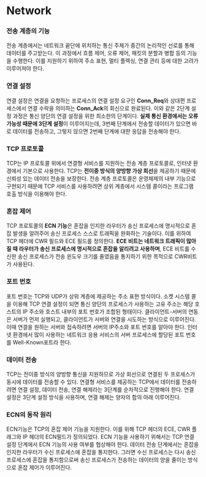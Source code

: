 # Network

### **전송 계층의 기능**

전송 계층에서는 네트워크 끝단에 위치하는 통신 주체가 중간의 논리적인 선로를 통해 데이터를 주고받는다. 이 과정에서 흐름 제어, 오류 제어, 패킷의 분할과 병합 등의 기능을 수행한다. 이를 지원하기 위하여 주소 표현, 멀티 플렉싱, 연결 관리 등에 대한 고려가 이루어져야 한다.

### **연결 설정**

연결 설정은 연결을 요청하는 프로세스의 연결 설정 요구인 **Conn_Req**와 상대편 프로세스에서 연결 수락을 의미하는 **Conn_Ack**의 회신으로 완료된다. 이와 같은 2단계 설정 과정은 통신 양단의 연결 설정을 위한 최소한의 단계이다. **실제 통신 환경에서는 오류 가능성 때문에 3단계 설정**이 이루어지는데, 3번째 단계에서 전송할 데이터가 있으면 바로 데이터를 전송하고, 그렇지 않으면 2번째 단계에 대한 응답을 전송해야 한다. 

### **TCP 프로토콜**

TCP는 IP 프로토콜 위에서 연결형 서비스를 지원하는 전송 계층 프로토콜로, 인터넷 환경에서 기본으로 사용한다. TCP는 **전이중 방식의 양방향 가상 회선**을 제공하기 때문에 신뢰성 있는 데이터 전송을 보장한다. 전송 계층 프로토콜은 운영체제의 내부 기능으로 구현되기 때문에 TCP 서비스를 사용하려면 상위 계층에서 시스템 콜이라는 프로그램 호출 방식을 이용해야 한다.

### **혼잡 제어**

TCP 프로토콜의 **ECN 기능**은 혼잡을 인지한 라우터가 송신 프로세스에 명시적으로 혼잡 발생을 알려주어 송신 프로세스 스스로 트래픽을 완화하는 기술이다. 이를 위하여 TCP 헤더에 CWR 필드와 ECE 필드를 정의한다. **ECE 비트는 네트워크 트래픽이 많아질 때 라우터가 송신 프로세스에 명시적으로 혼잡을 알리려고 사용하며**, ECE 비트를 수신한 송신 프로세스가 전송 윈도우 크기를 줄였음을 통지하기 위한 목적으로 CWR비트가 사용된다. 

### **포트 번호**

포트 번호는 TCP와 UDP가 상위 계층에 제공하는 주소 표현 방식이다. 소켓 시스템 콜을 이용해 TCP 연결 설정이 되면 통신 양단의 프로세스가 사용하는 고유 주소는 해당 호스트의 IP 주소와 호스트 내부의 포트 번호가 조합된 형태이다. 클라이언트-서버의 연동은 서버가 먼저 실행되고, 클라이언트가 서버와 연결을 시도하는 방식으로 이루어진다. 이때 연결을 원하는 서버와 접속하려면 서버의 IP주소와 포트 번호를 알아야 한다. 인터넷 환경에서 많이 사용하는 네트워크 응용 서비스의 서버 프로세스에 할당된 포트 번호를 Well-Known포트라 한다.

### **데이터 전송**

TCP는 전이중 방식의 양방향 통신을 지원하므로 가상 회선으로 연결된 두 프로세스가 동시에 데이터를 전송할 수 있다. 연결형 서비스를 제공하는 TCP에서 데이터를 전송하려면 연결 설정, 데이터 전송, 연결 해제라는 3단계를 순차적으로 진행해야 한다. 연결 설정은 3단계 설정 방식을 사용하며, 연결 해제는 양자의 합의 아래 이루어진다. 

### **ECN의 동작 원리**

ECN기능은 TCP의 혼잡 제어 기능을 지원한다. 이를 위해 TCP 헤더의 ECE, CWR 플래그와 IP 헤더의 ECN필드가 정의되었다. ECN 기능을 사용하기 위해서는 TCP 연결 설정 단계에서 ECN 기능의 사용 여부를 협상해야 한다. 데이터 전송 단계에서는 혼잡을 인지한 라우터가 수신 프로세스에 혼잡을 통지한다. 그러면 수신 프로세스는 다시 송신 프로세스에 혼잡을 통지함으로써 송신 프로세스가 전송하는 데이터의 양을 줄이는 방식으로 혼잡 제어가 이루어진다. 
